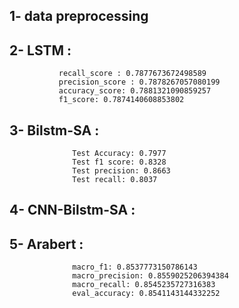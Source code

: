 ## 1- data preprocessing
## 2- LSTM :
               recall_score : 0.7877673672498589
               precision_score : 0.7878267057080199
               accuracy_score: 0.7881321090859257
               f1_score: 0.7874140608853802
## 3- Bilstm-SA : 
                  Test Accuracy: 0.7977
                  Test f1 score: 0.8328
                  Test precision: 0.8663
                  Test recall: 0.8037
## 4- CNN-Bilstm-SA :
## 5- Arabert :   
                  macro_f1: 0.8537773150786143
                  macro_precision: 0.8559025206394384
                  macro_recall: 0.8545235727316383
                  eval_accuracy: 0.8541143144332252
